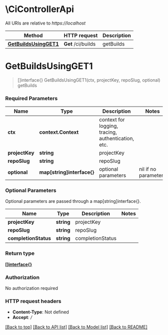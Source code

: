 # \CiControllerApi

All URIs are relative to *https://localhost*

Method | HTTP request | Description
------------- | ------------- | -------------
[**GetBuildsUsingGET1**](CiControllerApi.md#GetBuildsUsingGET1) | **Get** /ci/builds | getBuilds


# **GetBuildsUsingGET1**
> []interface{} GetBuildsUsingGET1(ctx, projectKey, repoSlug, optional)
getBuilds

### Required Parameters

Name | Type | Description  | Notes
------------- | ------------- | ------------- | -------------
 **ctx** | **context.Context** | context for logging, tracing, authentication, etc.
  **projectKey** | **string**| projectKey | 
  **repoSlug** | **string**| repoSlug | 
 **optional** | **map[string]interface{}** | optional parameters | nil if no parameters

### Optional Parameters
Optional parameters are passed through a map[string]interface{}.

Name | Type | Description  | Notes
------------- | ------------- | ------------- | -------------
 **projectKey** | **string**| projectKey | 
 **repoSlug** | **string**| repoSlug | 
 **completionStatus** | **string**| completionStatus | 

### Return type

[**[]interface{}**](interface{}.md)

### Authorization

No authorization required

### HTTP request headers

 - **Content-Type**: Not defined
 - **Accept**: */*

[[Back to top]](#) [[Back to API list]](../README.md#documentation-for-api-endpoints) [[Back to Model list]](../README.md#documentation-for-models) [[Back to README]](../README.md)

